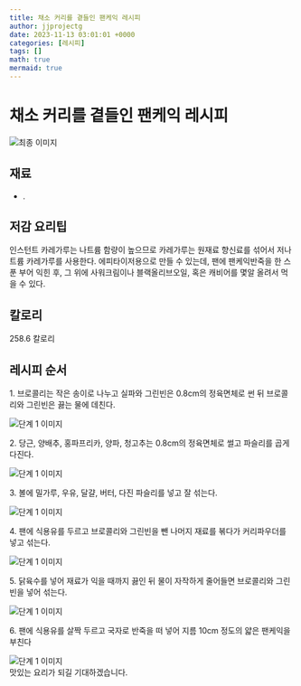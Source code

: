 ```yaml
---
title: 채소 커리를 곁들인 팬케익 레시피
author: jjprojectg
date: 2023-11-13 03:01:01 +0000
categories: [레시피]
tags: []
math: true
mermaid: true
---
```

<meta name="og:type" content="website"/>
<meta charset="UTF-8"/>
<div class="header">
  <h1>채소 커리를 곁들인 팬케익 레시피</h1>
</div>

<div class="container my-4">
  <div class="row">
    <div class="col-12 col-md-6">
      <div class="recipe-image">
        <img src="http://www.foodsafetykorea.go.kr/uploadimg/20141117/20141117053350_1416213230319.jpg" class="step-image" alt="최종 이미지"/>
      </div>
    </div>
    <div class="col-12 col-md-6">
      <div class="ingredients">
        <h2>재료</h2>
        <ul class="card">
          <li> . </li>
</ul>
      </div>
    </div>
    <div class="col-12 col-md-6">
      <div class="ingredients">
        <h2>저감 요리팁</h2>
        <div class="card"> 
          <p>
            인스턴트 카레가루는 나트륨 함량이 높으므로 카레가루는 원재료 향신료를 섞어서 저나트륨 카레가루를 사용한다. 에피타이저용으로 만들 수 있는데, 팬에 팬케익반죽을 한 스푼 부어 익힌 후, 그 위에 사워크림이나 블랙올리브오일, 혹은 캐비어를 몇알 올려서 먹을 수 있다.
          </p>
        </div>
      </div>
      <div class="ingredients">
        <h2>칼로리</h2>
        <div class="card"> 
          <p>
            258.6 칼로리
          </p>
        </div>
      </div>
    </div>
  </div>

  <h2 class="my-4">레시피 순서</h2>
  <div class="card recipe-card">
    <div class="card-body recipe-step">
      <p class="card-text step-description">1. 브로콜리는 작은 송이로 나누고 실파와 그린빈은 0.8cm의 정육면체로 썬 뒤 브로콜리와 그린빈은 끓는 물에 데친다.</p>
      <img src="http://www.foodsafetykorea.go.kr/uploadimg/cook/799-1.jpg" alt="단계 1 이미지" class="step-image"/>
    </div>
  </div>
  <div class="card recipe-card">
    <div class="card-body recipe-step">
      <p class="card-text step-description">2. 당근, 양배추, 홍파프리카, 양파, 청고추는 0.8cm의 정육면체로 썰고 파슬리를 곱게 다진다.</p>
      <img src="http://www.foodsafetykorea.go.kr/uploadimg/cook/799-2.jpg" alt="단계 1 이미지" class="step-image"/>
    </div>
  </div>
  <div class="card recipe-card">
    <div class="card-body recipe-step">
      <p class="card-text step-description">3. 볼에 밀가루, 우유, 달걀, 버터, 다진 파슬리를 넣고 잘 섞는다.</p>
      <img src="http://www.foodsafetykorea.go.kr/uploadimg/cook/799-3.jpg" alt="단계 1 이미지" class="step-image"/>
    </div>
  </div>
  <div class="card recipe-card">
    <div class="card-body recipe-step">
      <p class="card-text step-description">4. 팬에 식용유를 두르고 브로콜리와 그린빈을 뺀 나머지 재료를 볶다가 커리파우더를 넣고 섞는다.</p>
      <img src="http://www.foodsafetykorea.go.kr/uploadimg/cook/799-4.jpg" alt="단계 1 이미지" class="step-image"/>
    </div>
  </div>
  <div class="card recipe-card">
    <div class="card-body recipe-step">
      <p class="card-text step-description">5. 닭육수를 넣어 재료가 익을 때까지 끓인 뒤 물이 자작하게 줄어들면 브로콜리와 그린빈을 넣어 섞는다.</p>
      <img src="http://www.foodsafetykorea.go.kr/uploadimg/cook/799-5.jpg" alt="단계 1 이미지" class="step-image"/>
    </div>
  </div>
  <div class="card recipe-card">
    <div class="card-body recipe-step">
      <p class="card-text step-description">6. 팬에 식용유를 살짝 두르고 국자로 반죽을 떠 넣어 지름 10cm 정도의 얇은 팬케익을 부친다</p>
      <img src="http://www.foodsafetykorea.go.kr/uploadimg/cook/799-6.jpg" alt="단계 1 이미지" class="step-image"/>
    </div>
  </div>

</div>
맛있는 요리가 되길 기대하겠습니다.

